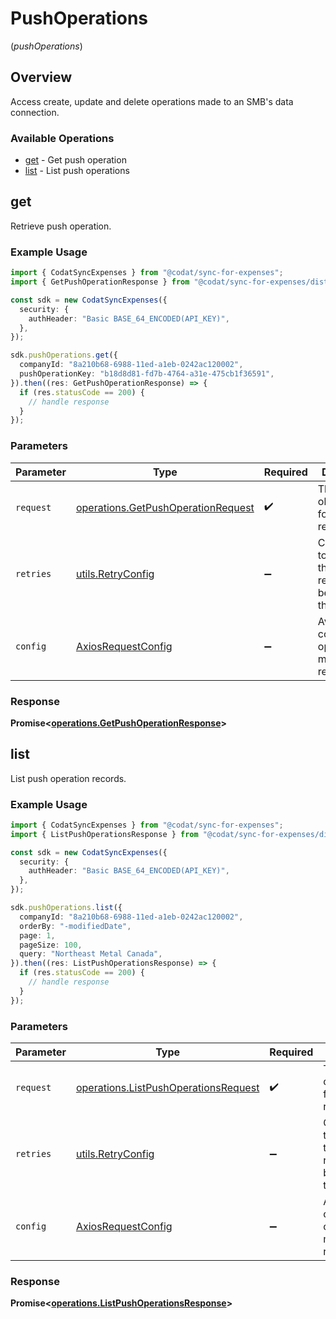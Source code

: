 # PushOperations
(*pushOperations*)

## Overview

Access create, update and delete operations made to an SMB's data connection.

### Available Operations

* [get](#get) - Get push operation
* [list](#list) - List push operations

## get

Retrieve push operation.

### Example Usage

```typescript
import { CodatSyncExpenses } from "@codat/sync-for-expenses";
import { GetPushOperationResponse } from "@codat/sync-for-expenses/dist/sdk/models/operations";

const sdk = new CodatSyncExpenses({
  security: {
    authHeader: "Basic BASE_64_ENCODED(API_KEY)",
  },
});

sdk.pushOperations.get({
  companyId: "8a210b68-6988-11ed-a1eb-0242ac120002",
  pushOperationKey: "b18d8d81-fd7b-4764-a31e-475cb1f36591",
}).then((res: GetPushOperationResponse) => {
  if (res.statusCode == 200) {
    // handle response
  }
});
```

### Parameters

| Parameter                                                                                | Type                                                                                     | Required                                                                                 | Description                                                                              |
| ---------------------------------------------------------------------------------------- | ---------------------------------------------------------------------------------------- | ---------------------------------------------------------------------------------------- | ---------------------------------------------------------------------------------------- |
| `request`                                                                                | [operations.GetPushOperationRequest](../../models/operations/getpushoperationrequest.md) | :heavy_check_mark:                                                                       | The request object to use for the request.                                               |
| `retries`                                                                                | [utils.RetryConfig](../../models/utils/retryconfig.md)                                   | :heavy_minus_sign:                                                                       | Configuration to override the default retry behavior of the client.                      |
| `config`                                                                                 | [AxiosRequestConfig](https://axios-http.com/docs/req_config)                             | :heavy_minus_sign:                                                                       | Available config options for making requests.                                            |


### Response

**Promise<[operations.GetPushOperationResponse](../../models/operations/getpushoperationresponse.md)>**


## list

List push operation records.

### Example Usage

```typescript
import { CodatSyncExpenses } from "@codat/sync-for-expenses";
import { ListPushOperationsResponse } from "@codat/sync-for-expenses/dist/sdk/models/operations";

const sdk = new CodatSyncExpenses({
  security: {
    authHeader: "Basic BASE_64_ENCODED(API_KEY)",
  },
});

sdk.pushOperations.list({
  companyId: "8a210b68-6988-11ed-a1eb-0242ac120002",
  orderBy: "-modifiedDate",
  page: 1,
  pageSize: 100,
  query: "Northeast Metal Canada",
}).then((res: ListPushOperationsResponse) => {
  if (res.statusCode == 200) {
    // handle response
  }
});
```

### Parameters

| Parameter                                                                                    | Type                                                                                         | Required                                                                                     | Description                                                                                  |
| -------------------------------------------------------------------------------------------- | -------------------------------------------------------------------------------------------- | -------------------------------------------------------------------------------------------- | -------------------------------------------------------------------------------------------- |
| `request`                                                                                    | [operations.ListPushOperationsRequest](../../models/operations/listpushoperationsrequest.md) | :heavy_check_mark:                                                                           | The request object to use for the request.                                                   |
| `retries`                                                                                    | [utils.RetryConfig](../../models/utils/retryconfig.md)                                       | :heavy_minus_sign:                                                                           | Configuration to override the default retry behavior of the client.                          |
| `config`                                                                                     | [AxiosRequestConfig](https://axios-http.com/docs/req_config)                                 | :heavy_minus_sign:                                                                           | Available config options for making requests.                                                |


### Response

**Promise<[operations.ListPushOperationsResponse](../../models/operations/listpushoperationsresponse.md)>**

